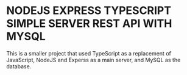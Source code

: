 # NODEJS EXPRESS TYPESCRIPT SIMPLE SERVER REST API WITH MYSQL

This is a smaller project that used TypeScript as a replacement of JavaScript, NodeJS and Experss as a main server, and MySQL as the database.
